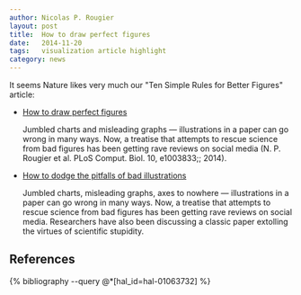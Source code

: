 ```yaml
---
author: Nicolas P. Rougier
layout: post
title:  How to draw perfect figures
date:   2014-11-20
tags:   visualization article highlight
category: news
---
```


It seems Nature likes very much our "Ten Simple Rules for Better Figures" article:

* [How to draw perfect figures](http://www.nature.com/news/how-to-draw-perfect-figures-1.15996)

   Jumbled charts and misleading graphs — illustrations in a paper can go wrong
   in many ways. Now, a treatise that attempts to rescue science from bad
   figures has been getting rave reviews on social media (N. P. Rougier et
   al. PLoS Comput. Biol. 10, e1003833;; 2014).

* [How to dodge the pitfalls of bad illustrations](http://www.nature.com/news/how-to-dodge-the-pitfalls-of-bad-illustrations-1.15999)

  Jumbled charts, misleading graphs, axes to nowhere — illustrations in a paper
  can go wrong in many ways. Now, a treatise that attempts to rescue science
  from bad figures has been getting rave reviews on social media. Researchers
  have also been discussing a classic paper extolling the virtues of scientific
  stupidity.


## References

  {% bibliography --query @*[hal_id=hal-01063732] %}

